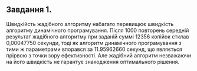## Завдання 1.

Швидкійсть жадібного алгоритму набагато перевищює швидкість алгоритму динамічного програмування. Після 1000 повторень середній результат жадібного алгоритму при заданій суммі 12356 копійок стклав 0,00047750 секунди, тоді як алгоритм динамічного програмування з тими ж параметрами впорався за 11.95962660 секунд, що являється прірвою з точки зору ефективності. Але жадібний алгоритм незважаючи на його швидкість не гарантує знаходження оптимального рішення. 